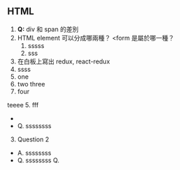## HTML

1. **Q:**  div 和 span 的差別
2. HTML element 可以分成哪兩種？ <form 是屬於哪一種？
    1. sssss
    2. sss
1. 在白板上寫出 redux, react-redux
1. ssss
1. one
1. two
 three
3. four

 teeee
5. fff

  
  - 
  - Q. ssssssss
3. Question 2
  - A. ssssssss
  - Q. ssssssss
  Q. 

